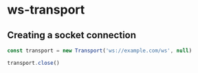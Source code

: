 # ws-transport

## Creating a socket connection

```js
const transport = new Transport('ws://example.com/ws', null)

transport.close()
```
